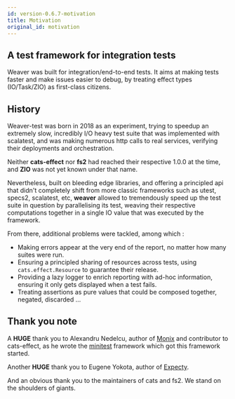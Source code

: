 ```yaml
---
id: version-0.6.7-motivation
title: Motivation
original_id: motivation
---
```


## A test framework for integration tests

Weaver was built for integration/end-to-end tests. It aims at making tests faster and make issues easier to debug, by treating effect types (IO/Task/ZIO) as first-class citizens.

## History

Weaver-test was born in 2018 as an experiment, trying to speedup an extremely slow, incredibly I/O heavy test suite that was implemented with scalatest, and was making numerous http calls to real services, verifying their deployments and orchestration.

Neither **cats-effect** nor **fs2** had reached their respective 1.0.0 at the time, and **ZIO** was not yet known under that name.

Nevertheless, built on bleeding edge libraries, and offering a principled api  that didn't completely shift from more classic frameworks such as utest, specs2, scalatest, etc, **weaver** allowed to tremendously speed up the test suite in question by parallelising its test, weaving their respective computations together in a single IO value that was executed by the framework.

From there, additional problems were tackled, among which :

* Making errors appear at the very end of the report, no matter how many suites were run.
* Ensuring a principled sharing of resources across tests, using `cats.effect.Resource` to guarantee their release.
* Providing a lazy logger to enrich reporting with ad-hoc information, ensuring
it only gets displayed when a test fails.
* Treating assertions as pure values that could be composed together, negated, discarded ...


## Thank you note

A **HUGE** thank you to Alexandru Nedelcu, author of [Monix](https://github.com/monix/monix) and contributor to
cats-effect, as he wrote the [minitest](https://github.com/monix/minitest)
framework which got this framework started.

Another **HUGE** thank you to Eugene Yokota, author of [Expecty](https://github.com/eed3si9n/expecty/).

And an obvious thank you to the maintainers of cats and fs2. We stand on the shoulders of giants.
